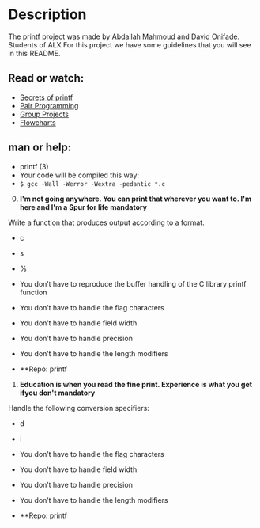 # Description
The printf project was made by [Abdallah Mahmoud](https://github.com/abdamah) and [David Onifade](https://github.com/zyzer01). Students of ALX For this project we have some guidelines that you will see in this README.

## Read or watch:

- [Secrets of printf](https://www.cypress.com/file/54761/download)
- [Pair Programming](https://alx-intranet.hbtn.io/concepts/121)
- [Group Projects](https://alx-intranet.hbtn.io/concepts/111)
- [Flowcharts](https://alx-intranet.hbtn.io/concepts/130)

## man or help:
- printf (3)
- Your code will be compiled this way:
- `$ gcc -Wall -Werror -Wextra -pedantic *.c`

0. **I'm not going anywhere. You can print that wherever you want to. I'm here and I'm a Spur for life mandatory**

Write a function that produces output according to a format.

- c
- s
- %

- You don’t have to reproduce the buffer handling of the C library printf function
- You don’t have to handle the flag characters
- You don’t have to handle field width
- You don’t have to handle precision
- You don’t have to handle the length modifiers

- **Repo: printf
1. **Education is when you read the fine print. Experience is what you get ifyou don't mandatory**

Handle the following conversion specifiers:

- d
- i

- You don’t have to handle the flag characters
- You don’t have to handle field width
- You don’t have to handle precision
- You don’t have to handle the length modifiers

- **Repo: printf
